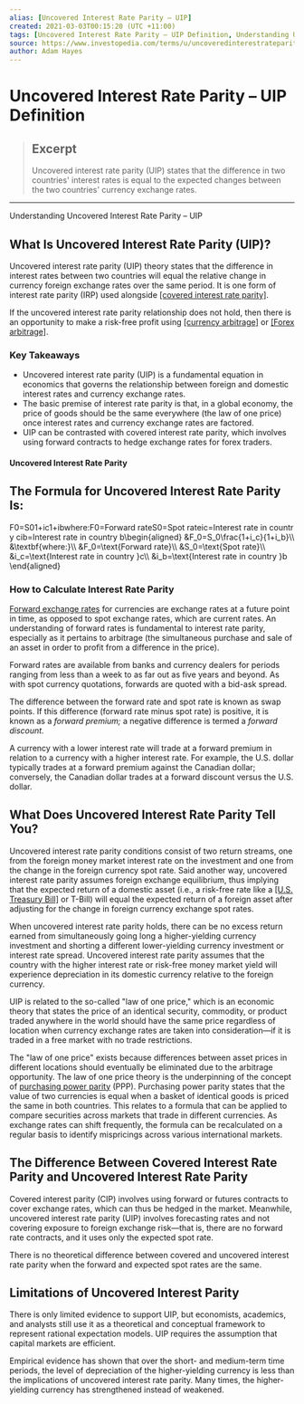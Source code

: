 ```yaml
---
alias: [Uncovered Interest Rate Parity – UIP]
created: 2021-03-03T00:15:20 (UTC +11:00)
tags: [Uncovered Interest Rate Parity – UIP Definition, Understanding Uncovered Interest Rate Parity – UIP]
source: https://www.investopedia.com/terms/u/uncoveredinterestrateparity.asp
author: Adam Hayes
---
```


# Uncovered Interest Rate Parity – UIP Definition

> ## Excerpt
> Uncovered interest rate parity (UIP) states that the difference in two countries' interest rates is equal to the expected changes between the two countries' currency exchange rates.

---

Understanding Uncovered Interest Rate Parity – UIP
## What Is Uncovered Interest Rate Parity (UIP)?

Uncovered interest rate parity (UIP) theory states that the difference in interest rates between two countries will equal the relative change in currency foreign exchange rates over the same period. It is one form of interest rate parity (IRP) used alongside [[covered interest rate parity]](https://www.investopedia.com/terms/c/covered-interest-rate-parity.asp).

If the uncovered interest rate parity relationship does not hold, then there is an opportunity to make a risk-free profit using [[currency arbitrage]](https://www.investopedia.com/terms/c/currency-arbitrage.asp) or [[Forex arbitrage]](https://www.investopedia.com/terms/forex/f/forex-arbritrage.asp).

### Key Takeaways

-   Uncovered interest rate parity (UIP) is a fundamental equation in economics that governs the relationship between foreign and domestic interest rates and currency exchange rates.
-   The basic premise of interest rate parity is that, in a global economy, the price of goods should be the same everywhere (the law of one price) once interest rates and currency exchange rates are factored.
-   UIP can be contrasted with covered interest rate parity, which involves using forward contracts to hedge exchange rates for forex traders.

#### Uncovered Interest Rate Parity

## The Formula for Uncovered Interest Rate Parity Is:

F0\=S01+ic1+ibwhere:F0\=Forward rateS0\=Spot rateic\=Interest rate in country cib\=Interest rate in country b\\begin{aligned} &F\_0=S\_0\\frac{1+i\_c}{1+i\_b}\\\\ &\\textbf{where:}\\\\ &F\_0=\\text{Forward rate}\\\\ &S\_0=\\text{Spot rate}\\\\ &i\_c=\\text{Interest rate in country }c\\\\ &i\_b=\\text{Interest rate in country }b \\end{aligned}

### How to Calculate Interest Rate Parity

[Forward exchange rates](https://www.investopedia.com/terms/f/forward-exchange-contract.asp) for currencies are exchange rates at a future point in time, as opposed to spot exchange rates, which are current rates. An understanding of forward rates is fundamental to interest rate parity, especially as it pertains to arbitrage (the simultaneous purchase and sale of an asset in order to profit from a difference in the price).

Forward rates are available from banks and currency dealers for periods ranging from less than a week to as far out as five years and beyond. As with spot currency quotations, forwards are quoted with a bid-ask spread.

The difference between the forward rate and spot rate is known as swap points. If this difference (forward rate minus spot rate) is positive, it is known as a _forward premium;_ a negative difference is termed a _forward discount._

A currency with a lower interest rate will trade at a forward premium in relation to a currency with a higher interest rate. For example, the U.S. dollar typically trades at a forward premium against the Canadian dollar; conversely, the Canadian dollar trades at a forward discount versus the U.S. dollar.

## What Does Uncovered Interest Rate Parity Tell You?

Uncovered interest rate parity conditions consist of two return streams, one from the foreign money market interest rate on the investment and one from the change in the foreign currency spot rate. Said another way, uncovered interest rate parity assumes foreign exchange equilibrium, thus implying that the expected return of a domestic asset (i.e., a risk-free rate like a [[U.S. Treasury Bill]](https://www.investopedia.com/terms/t/treasurybill.asp) or T-Bill) will equal the expected return of a foreign asset after adjusting for the change in foreign currency exchange spot rates.

When uncovered interest rate parity holds, there can be no excess return earned from simultaneously going long a higher-yielding currency investment and shorting a different lower-yielding currency investment or interest rate spread. Uncovered interest rate parity assumes that the country with the higher interest rate or risk-free money market yield will experience depreciation in its domestic currency relative to the foreign currency.

UIP is related to the so-called "law of one price," which is an economic theory that states the price of an identical security, commodity, or product traded anywhere in the world should have the same price regardless of location when currency exchange rates are taken into consideration—if it is traded in a free market with no trade restrictions.

The "law of one price" exists because differences between asset prices in different locations should eventually be eliminated due to the arbitrage opportunity. The law of one price theory is the underpinning of the concept of [purchasing power parity](https://www.investopedia.com/terms/p/purchasingpower.asp) (PPP). Purchasing power parity states that the value of two currencies is equal when a basket of identical goods is priced the same in both countries. This relates to a formula that can be applied to compare securities across markets that trade in different currencies. As exchange rates can shift frequently, the formula can be recalculated on a regular basis to identify mispricings across various international markets.

## The Difference Between Covered Interest Rate Parity and Uncovered Interest Rate Parity

Covered interest parity (CIP) involves using forward or futures contracts to cover exchange rates, which can thus be hedged in the market. Meanwhile, uncovered interest rate parity (UIP) involves forecasting rates and not covering exposure to foreign exchange risk—that is, there are no forward rate contracts, and it uses only the expected spot rate.

There is no theoretical difference between covered and uncovered interest rate parity when the forward and expected spot rates are the same.

## Limitations of Uncovered Interest Parity

There is only limited evidence to support UIP, but economists, academics, and analysts still use it as a theoretical and conceptual framework to represent rational expectation models. UIP requires the assumption that capital markets are efficient.

Empirical evidence has shown that over the short- and medium-term time periods, the level of depreciation of the higher-yielding currency is less than the implications of uncovered interest rate parity. Many times, the higher-yielding currency has strengthened instead of weakened.
